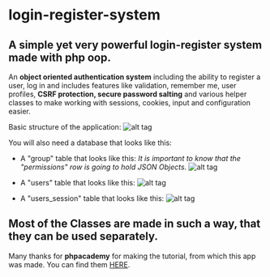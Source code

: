 login-register-system
=====================

A simple yet very powerful login-register system made with php oop.
-------------------------------------------------------------------

An **object oriented authentication system** including the ability to register a user, 
log in and includes features like validation, remember me, user profiles, **CSRF 
protection, secure password salting** and various helper classes to make working 
with sessions, cookies, input and configuration easier.

Basic structure of the application:
![alt tag](http://prikachi.com/images/683/6925683D.png)

You will also need a database that looks like this:

* A "group" table that looks like this:
*It is important to know that the "permissions" row is going to hold JSON Objects.*
![alt tag](http://prikachi.com/images/685/6925685I.png)

* A "users" table that looks like this:
![alt tag](http://prikachi.com/images/687/6925687D.png)

* A "users_session" table that looks like this:
![alt tag](http://prikachi.com/images/688/6925688G.png)

Most of the Classes are made in such a way, that they can be used separately.
-----------------------------------------------------------------------------

Many thanks for **phpacademy** for making the tutorial, from which this app was made.
You can find them [HERE](https://phpacademy.org).

